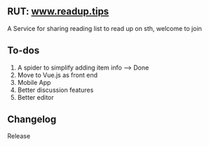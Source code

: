 ## RUT:  www.readup.tips
A Service for sharing reading list to read up on sth, welcome to join 

## To-dos
1. A spider to simplify adding item info --> Done  
2. Move to Vue.js as front end  
3. Mobile App  
4. Better discussion features   
5. Better editor 

## Changelog

Release
